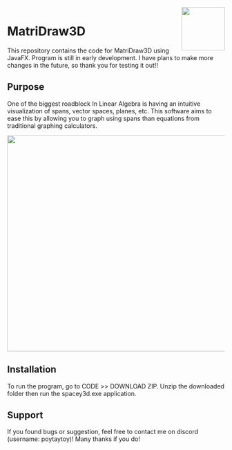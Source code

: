 
<img src="https://github.com/user-attachments/assets/a2641a37-1419-4001-bfa2-f17e35fddd34" height="100" align="right" />

# MatriDraw3D

This repository contains the code for MatriDraw3D using JavaFX. Program is still in early development. I have plans to make more changes in the future, so thank you for testing it out!! 

## Purpose 

One of the biggest roadblock In Linear Algebra is having an intuitive visualization of spans, vector spaces, planes, etc. This software aims to ease this by allowing you to graph using spans than equations from traditional graphing calculators. 

<img src="https://github.com/user-attachments/assets/9e094c24-1243-42a4-ae7f-290552cc09d6" height="500" width="700" />

## Installation 

To run the program, go to CODE >> DOWNLOAD ZIP. Unzip the downloaded folder then run the spacey3d.exe application. 

## Support

If you found bugs or suggestion, feel free to contact me on discord (username: poytaytoy)! Many thanks if you do! 
